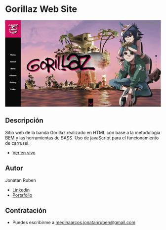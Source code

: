 # Gorillaz Web Site
![Screen Shot](img/screenshot.png)

## Descripción
Sitio web de la banda Gorillaz realizado en HTML con base a la metodología BEM y las herramientas de SASS. Uso de javaScript para el funcionamiento de carrusel.  
* [Ver en vivo](https://medinajonatan45.github.io/GorillazWeb/)
## Autor 
Jonatan Ruben
* [Linkedin](https://www.linkedin.com/in/medinajonatan45/)
* [Portafolio](https://medinajonatan45.github.io/MyPortfolio/)

## Contratación
* Puedes escribirme a medinaarcos.jonatanruben@gmail.com